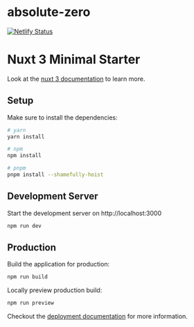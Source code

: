 # absolute-zero

[![Netlify Status](https://api.netlify.com/api/v1/badges/21bf2c72-fa60-4d6b-b0cc-905ad0664180/deploy-status)](https://app.netlify.com/sites/determined-clarke-fc115c/deploys)

# Nuxt 3 Minimal Starter

Look at the [nuxt 3 documentation](https://v3.nuxtjs.org) to learn more.

## Setup

Make sure to install the dependencies:

```bash
# yarn
yarn install

# npm
npm install

# pnpm
pnpm install --shamefully-hoist
```

## Development Server

Start the development server on http://localhost:3000

```bash
npm run dev
```

## Production

Build the application for production:

```bash
npm run build
```

Locally preview production build:

```bash
npm run preview
```

Checkout the [deployment documentation](https://v3.nuxtjs.org/docs/deployment) for more information.
